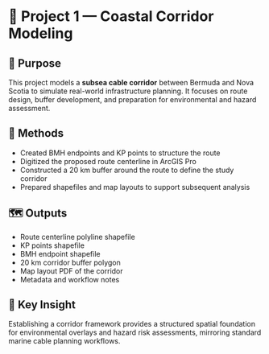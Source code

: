 # 🌊 Project 1 — Coastal Corridor Modeling

## 🧭 Purpose
This project models a **subsea cable corridor** between Bermuda and Nova Scotia to simulate real-world infrastructure planning. It focuses on route design, buffer development, and preparation for environmental and hazard assessment.

## 🧰 Methods
- Created BMH endpoints and KP points to structure the route
- Digitized the proposed route centerline in ArcGIS Pro
- Constructed a 20 km buffer around the route to define the study corridor
- Prepared shapefiles and map layouts to support subsequent analysis

## 🗺️ Outputs
- Route centerline polyline shapefile
- KP points shapefile
- BMH endpoint shapefile
- 20 km corridor buffer polygon
- Map layout PDF of the corridor
- Metadata and workflow notes

## 📝 Key Insight
Establishing a corridor framework provides a structured spatial foundation for environmental overlays and hazard risk assessments, mirroring standard marine cable planning workflows.

